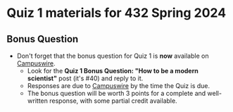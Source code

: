 # Quiz 1 materials for 432 Spring 2024


## Bonus Question

- Don't forget that the bonus question for Quiz 1 is **now** available on [Campuswire](https://campuswire.com/).
    - Look for the **Quiz 1 Bonus Question: "How to be a modern scientist"** post (it's #40) and reply to it.
    - Responses are due to [Campuswire](https://campuswire.com/) by the time the Quiz is due.
    - The bonus question will be worth 3 points for a complete and well-written response, with some partial credit available.
